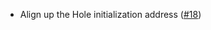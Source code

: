 - Align up the Hole initialization address ([#18](https://github.com/phil-opp/linked-list-allocator/pull/18))
